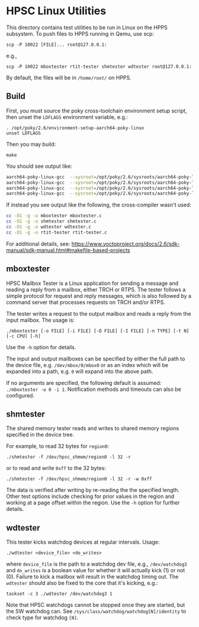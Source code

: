 HPSC Linux Utilities
====================

This directory contains test utilities to be run in Linux on the HPPS subsystem.
To push files to HPPS running in Qemu, use scp:

    scp -P 10022 [FILE]... root@127.0.0.1:

e.g., 

    scp -P 10022 mboxtester rtit-tester shmtester wdtester root@127.0.0.1:

By default, the files will be in `/home/root/` on HPPS.

Build
-----

First, you must source the poky cross-toolchain environment setup script, then
unset the `LDFLAGS` environment variable, e.g.:

    . /opt/poky/2.6/environment-setup-aarch64-poky-linux
    unset LDFLAGS

Then you may build:

    make

You should see output like:

```sh
aarch64-poky-linux-gcc  --sysroot=/opt/poky/2.6/sysroots/aarch64-poky-linux  -O2 -pipe -g -feliminate-unused-debug-types  -O1 -g -o mboxtester mboxtester.c
aarch64-poky-linux-gcc  --sysroot=/opt/poky/2.6/sysroots/aarch64-poky-linux  -O2 -pipe -g -feliminate-unused-debug-types  -O1 -g -o shmtester shmtester.c
aarch64-poky-linux-gcc  --sysroot=/opt/poky/2.6/sysroots/aarch64-poky-linux  -O2 -pipe -g -feliminate-unused-debug-types  -O1 -g -o wdtester wdtester.c
aarch64-poky-linux-gcc  --sysroot=/opt/poky/2.6/sysroots/aarch64-poky-linux  -O2 -pipe -g -feliminate-unused-debug-types  -O1 -g -o rtit-tester rtit-tester.c
```

If instead you see output like the following, the cross-compiler wasn't used:

```sh
cc -O1 -g -o mboxtester mboxtester.c
cc -O1 -g -o shmtester shmtester.c
cc -O1 -g -o wdtester wdtester.c
cc -O1 -g -o rtit-tester rtit-tester.c
```

For additional details, see:
https://www.yoctoproject.org/docs/2.6/sdk-manual/sdk-manual.html#makefile-based-projects

mboxtester
----------

HPSC Mailbox Tester is a Linux application for sending a message and reading a
reply from a mailbox, either TRCH or RTPS. The tester follows a simple protocol
for request and reply messages, which is also followed by a command server
that processes requests on TRCH and/or RTPS.

The tester writes a request to the output mailbox and reads a reply from
the input mailbox. The usage is:

    ./mboxtester [-o FILE] [-i FILE] [-O FILE] [-I FILE] [-n TYPE] [-t N] [-c CPU] [-h]

Use the `-h` option for details.

The input and output mailboxes can be specified by either the full path to the
device file, e.g. `/dev/mbox/0/mbox0` or as an index which will
be expanded into a path, e.g. `0` will expand into the above path.

If no arguments are specified, the following default is assumed: `./mboxtester -o 0 -i 1`.
Notification methods and timeouts can also be configured.

shmtester
---------

The shared memory tester reads and writes to shared memory regions specified in
the device tree.

For example, to read 32 bytes for `region0`:

	./shmtester -f /dev/hpsc_shmem/region0 -l 32 -r

or to read and write `0xff` to the 32 bytes:

	./shmtester -f /dev/hpsc_shmem/region0 -l 32 -r -w 0xff

The data is verified after writing by re-reading the the specified length.
Other test options include checking for prior values in the region and working
at a page offset within the region.
Use the `-h` option for further details.

wdtester
--------

This tester kicks watchdog devices at regular intervals.
Usage:

    ./wdtester <device_file> <do_writes>

where `device_file` is the path to a watchdog dev file, e.g., `/dev/watchdog3`
and `do_writes` is a boolean value for whether it will actually kick (1) or not
(0).
Failure to kick a mailbox will result in the watchdog timing out.
The `wdtester` should also be fixed to the core that it's kicking, e.g.:

    taskset -c 3 ./wdtester /dev/watchdog3 1

Note that HPSC watchdogs cannot be stopped once they are started, but the SW
watchdog can.
See `/sys/class/watchdog/watchdog[N]/identity` to check type for watchdog `[N]`.
